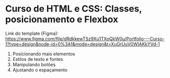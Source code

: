 # Curso de HTML e CSS: Classes, posicionamento e Flexbox

Link do template (Figma): https://www.figma.com/file/dRdkkewTSz9Xu1TXoQkW0u/Portfolio---Curso-1?type=design&node-id=0%3A1&mode=design&t=XuGrUuV0WIAKkYVd-1

1. Posicionando mais elementos
2. Estilos de texto e fontes
3. Manipulando botões
4. Ajustando o espaçamento
